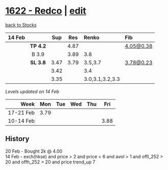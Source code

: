 # [1622 - Redco](https://alwinwoo.github.io/stocks/1622.html) | [edit](https://github.com/alwinwoo/alwinwoo.github.io/edit/master/stocks/1622.md)
[back to Stocks](https://alwinwoo.github.io/stocks.html)

| 14 Feb  |              | Sup   | Res   | Renko   | Fib
| ---:    | :---:        | :---: | :---: | :---    | :--
|         | **TP 4.2**   |       | 4.87  |         | 4.05@0.38
|         | B 3.9        |       | 3.89  | 3.8     |
|         | **SL 3.8**   | 3.47  | 3.79  | 3.5,3.7 | 3.78@0.23 
|         |              | 3.42  |       | 3.4
|         |              | 3.35  |       | 3.0,3.1,3.2,3.3 

*Levels updated on 14 Feb*

Week      | Mon   | Tue   | Wed   | Thu   | Fri   |
---:      | :---: | :---: | :---: | :---: | :---: |
17-21 Feb | 3.79  | 
10-14 Feb |       |       |       |       | 3.88  |

## History
20 Feb - Bought 2k @ 4.00<br>
14 Feb - exch(hkse) and price > 2 and price < 6 and avol > 1 and offl_252 > 20 and offh_252 > 20 and price trend_up 7
